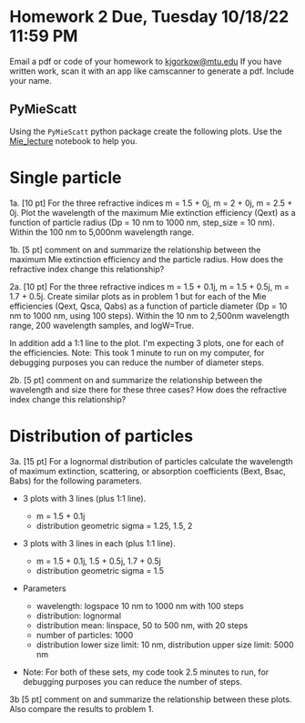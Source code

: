 # Homework 2 Due, Tuesday 10/18/22 11:59 PM
Email a pdf or code of your homework to kjgorkow@mtu.edu
If you have written work, scan it with an app like camscanner to generate a pdf.
Include your name.


## PyMieScatt
Using the `PyMieScatt` python package create the following plots. Use the [Mie_lecture](https://github.com/Gorkowski/Atmospheric_Science_Class/blob/main/Classes/Part2/Lec_Mie.ipynb) notebook to help you.

# Single particle
1a. [10 pt] For the three refractive indices m = 1.5 + 0j, m = 2 + 0j, m = 2.5 + 0j. Plot the wavelength of the maximum Mie extinction efficiency (Qext) as a function of particle radius (Dp = 10 nm to 1000 nm, step_size = 10 nm). Within the 100 nm to 5,000nm wavelength range.

1b. [5 pt] comment on and summarize the relationship between the maximum Mie extinction efficiency and the particle radius. How does the refractive index change this relationship?

2a. [10 pt] For the three refractive indices m = 1.5 + 0.1j, m = 1.5 + 0.5j, m = 1.7 + 0.5j. Create similar plots as in problem 1 but for each of the Mie efficiencies (Qext, Qsca, Qabs) as a function of particle diameter (Dp = 10 nm to 1000 nm, using 100 steps). Within the 10 nm to 2,500nm wavelength range, 200 wavelength samples, and logW=True.

In addition add a 1:1 line to the plot. I'm expecting 3 plots, one for each of the efficiencies.
Note: This took 1 minute to run on my computer, for debugging purposes you can reduce the number of diameter steps.

2b. [5 pt] comment on and summarize the relationship between the wavelength and size there for these three cases? How does the refractive index change this relationship?

# Distribution of particles
3a. [15 pt] For a lognormal distribution of particles calculate the wavelength of maximum extinction, scattering, or absorption coefficients (Bext, Bsac, Babs) for the following parameters.

- 3 plots with 3 lines (plus 1:1 line).
    * m = 1.5 + 0.1j
    * distribution geometric sigma = 1.25, 1.5, 2 


- 3 plots with 3 lines in each (plus 1:1 line).
    * m = 1.5 + 0.1j, 1.5 + 0.5j, 1.7 + 0.5j
    * distribution geometric sigma = 1.5

- Parameters
    * wavelength: logspace 10 nm to 1000 nm with 100 steps
    * distribution: lognormal 
    * distribution mean: linspace, 50 to 500 nm, with 20 steps
    * number of particles: 1000
    * distribution lower size limit: 10 nm, distribution upper size limit: 5000 nm

- Note: For both of these sets, my code took 2.5 minutes to run, for debugging purposes you can reduce the number of steps.


3b [5 pt] comment on and summarize the relationship between these plots. Also compare the results to problem 1.
